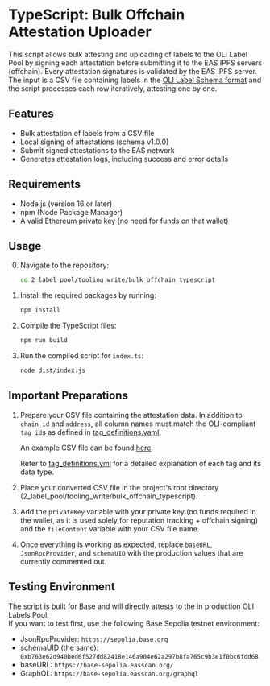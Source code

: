 # TypeScript: Bulk Offchain Attestation Uploader

This script allows bulk attesting and uploading of labels to the OLI Label Pool by signing each attestation before submitting it to the EAS IPFS servers (offchain). Every attestation signatures is validated by the EAS IPFS server. The input is a CSV file containing labels in the [OLI Label Schema format](/1_label_schema/README.md) and the script processes each row iteratively, attesting one by one.

## Features

- Bulk attestation of labels from a CSV file  
- Local signing of attestations (schema v1.0.0)
- Submit signed attestations to the EAS network  
- Generates attestation logs, including success and error details  

## Requirements

- Node.js (version 16 or later)
- npm (Node Package Manager)
- A valid Ethereum private key (no need for funds on that wallet)

## Usage

0. Navigate to the repository:

   ```bash
   cd 2_label_pool/tooling_write/bulk_offchain_typescript
   ```
   
1. Install the required packages by running:

   ```bash
   npm install
   ```

2. Compile the TypeScript files:

   ```bash
   npm run build
   ```

3. Run the compiled script for `index.ts`:

   ```bash
   node dist/index.js
   ```

## Important Preparations

1. Prepare your CSV file containing the attestation data. In addition to `chain_id` and `address`, all column names must match the OLI-compliant `tag_id`s as defined in [tag_definitions.yaml](/1_label_schema/tags/tag_definitions.yml).

   An example CSV file can be found [here](/2_label_pool/tooling_write/bulk_offchain_typescript/example-labels.csv).

   Refer to [tag_definitions.yml](/1_label_schema/tags/tag_definitions.yml) for a detailed explanation of each tag and its data type.

2. Place your converted CSV file in the project's root directory (2_label_pool/tooling_write/bulk_offchain_typescript).

3. Add the `privateKey` variable with your private key (no funds required in the wallet, as it is used solely for reputation tracking + offchain signing) and the `fileContent` variable with your CSV file name.

4. Once everything is working as expected, replace `baseURL`, `JsonRpcProvider`, and `schemaUID` with the production values that are currently commented out.

## Testing Environment

The script is built for Base and will directly attests to the in production OLI Labels Pool.  
If you want to test first, use the following Base Sepolia testnet environment:

- JsonRpcProvider: `https://sepolia.base.org`
- schemaUID (the same): `0xb763e62d940bed6f527dd82418e146a904e62a297b8fa765c9b3e1f0bc6fdd68`
- baseURL: `https://base-sepolia.easscan.org/`
- GraphQL: `https://base-sepolia.easscan.org/graphql`
